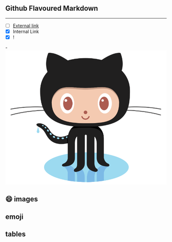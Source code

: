 

Github Flavoured Markdown
-----------------------------------------------------------------------------------------------------------------------------
-----------------------------------------------------------------------------------------------------------------------------
- [ ] [External link](https://help.github.com/en )
- [x] <a name="authoring">Internal Link</a>
- [x] !

-![Kiku](images/logo.png)



:smile:
images
------------------------------------------------------------------------------------------------------------------------------
emoji
-------------------------------------------------------------------------------------------------------------------------------
tables
-------------------------------------------------------------------------------------------------------------------------------
